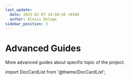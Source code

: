 ```yaml
---
last_update:
  date: 2023-02-07 14:58:56 +0100
  author: Alexis Delage
sidebar_position: 3
---
```


# Advanced Guides

More advanced guides about specific topic of the project.

import DocCardList from '@theme/DocCardList';

<DocCardList />
